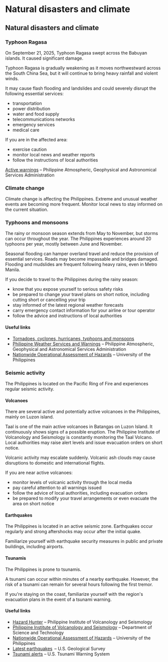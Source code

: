 # Natural disasters and climate

## Natural disasters and climate

### Typhoon Ragasa

On September 21, 2025, Typhoon Ragasa swept across the Babuyan islands. It caused significant damage.

Typhoon Ragasa is gradually weakening as it moves northwestward across the South China Sea, but it will continue to bring heavy rainfall and violent winds.

It may cause flash flooding and landslides and could severely disrupt the following essential services:

* transportation
* power distribution
* water and food supply
* telecommunications networks
* emergency services
* medical care

If you are in the affected area:

* exercise caution
* monitor local news and weather reports
* follow the instructions of local authorities

[Active warnings](https://pagasa.dost.gov.ph/) – Philippine Atmospheric, Geophysical and Astronomical Services Administration

### Climate change

Climate change is affecting the Philippines. Extreme and unusual weather events are becoming more frequent. Monitor local news to stay informed on the current situation.

### Typhoons and monsoons

The rainy or monsoon season extends from May to November, but storms can occur throughout the year. The Philippines experiences around 20 typhoons per year, mostly between June and November.

Seasonal flooding can hamper overland travel and reduce the provision of essential services. Roads may become impassable and bridges damaged. Flooding and mudslides are frequent following heavy rains, even in Metro Manila.

If you decide to travel to the Philippines during the rainy season:

* know that you expose yourself to serious safety risks
* be prepared to change your travel plans on short notice, including cutting short or cancelling your trip
* stay informed of the latest regional weather forecasts
* carry emergency contact information for your airline or tour operator
* follow the advice and instructions of local authorities

#### Useful links

* [Tornadoes, cyclones, hurricanes, typhoons and monsoons](https://travel.gc.ca/travelling/health-safety/hurricanes-typhoons-cyclones-monsoons)
* [Philippine Weather Services and Warnings](http://bagong.pagasa.dost.gov.ph/) – Philippine Atmospheric, Geophysical and Astronomical Services Administration
* [Nationwide Operational Assessment of Hazards](http://noah.up.edu.ph/#/) – University of the Philippines

### Seismic activity

The Philippines is located on the Pacific Ring of Fire and experiences regular seismic activity.

#### Volcanoes

There are several active and potentially active volcanoes in the Philippines, mainly on Luzon island.

Taal is one of the main active volcanoes in Batangas on Luzon Island. It continuously shows signs of a possible eruption. The Philippine Institute of Volcanology and Seismology is constantly monitoring the Taal Volcano. Local authorities may raise alert levels and issue evacuation orders on short notice.

Volcanic activity may escalate suddenly. Volcanic ash clouds may cause disruptions to domestic and international flights.

If you are near active volcanoes:

* monitor levels of volcanic activity through the local media
* pay careful attention to all warnings issued
* follow the advice of local authorities, including evacuation orders
* be prepared to modify your travel arrangements or even evacuate the area on short notice

#### Earthquakes

The Philippines is located in an active seismic zone. Earthquakes occur regularly and strong aftershocks may occur after the initial quake.

Familiarize yourself with earthquake security measures in public and private buildings, including airports.

#### Tsunamis

The Philippines is prone to tsunamis.

A tsunami can occur within minutes of a nearby earthquake. However, the risk of a tsunami can remain for several hours following the first tremor.

If you're staying on the coast, familiarize yourself with the region's evacuation plans in the event of a tsunami warning.

#### Useful links

* [Hazard Hunter](https://hazardhunter.georisk.gov.ph/) – Philippine Institute of Volcanology and Seismology
* [Philippine Institute of Volcanology and Seismology](https://www.phivolcs.dost.gov.ph/) – Department of Science and Technology
* [Nationwide Operational Assessment of Hazards](http://noah.up.edu.ph/#/) – University of the Philippines
* [Latest earthquakes](https://earthquake.usgs.gov/earthquakes/map/?extent=18.31281,-12.65625&extent=61.10079,94.21875)  – U.S. Geological Survey
* [Tsunami alerts](https://tsunami.gov/) – U.S. Tsunami Warning System